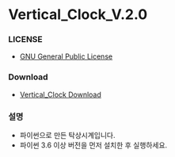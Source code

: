 # Vertical_Clock_V.2.0

### LICENSE

* [GNU General Public License](https://www.gnu.org/licenses/licenses.html)

### Download

* [Vertical_Clock Download](https://github.com/NewPremium/Vertical_Clock/releases)

### 설명

* 파이썬으로 만든 탁상시계입니다.
* 파이썬 3.6 이상 버전을 먼저 설치한 후 실행하세요.
